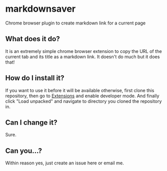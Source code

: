 # markdownsaver
Chrome browser plugin to create markdown link for a current page

## What does it do?

It is an extremely simple chrome browser extension to copy the URL of the current tab and its title as a markdown link. It doesn't do much but it does that!

## How do I install it?

If you want to use it before it will be available otherwise, first clone this repository, then go to [Extensions](chrome://extensions/) and enable developer mode. And finally click "Load unpacked" and navigate to directory you cloned the repository in.


## Can I change it?

Sure.

## Can you...?

Within reason yes, just create an issue here or email me.